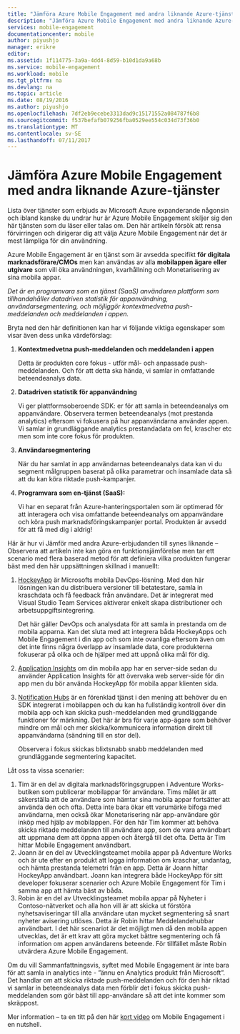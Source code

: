 ```yaml
---
title: "Jämföra Azure Mobile Engagement med andra liknande Azure-tjänster"
description: "Jämföra Azure Mobile Engagement med andra liknande Azure-tjänster - HockeyApp, AppInsights, Notification Hubs"
services: mobile-engagement
documentationcenter: mobile
author: piyushjo
manager: erikre
editor: 
ms.assetid: 1f114775-3a9a-4dd4-8d59-b10d1da9a68b
ms.service: mobile-engagement
ms.workload: mobile
ms.tgt_pltfrm: na
ms.devlang: na
ms.topic: article
ms.date: 08/19/2016
ms.author: piyushjo
ms.openlocfilehash: 7df2eb9ecebe3313dad9c15171552a084787f6b8
ms.sourcegitcommit: f537befafb079256fba0529ee554c034d73f36b0
ms.translationtype: MT
ms.contentlocale: sv-SE
ms.lasthandoff: 07/11/2017
---
```

# <a name="comparing-azure-mobile-engagement-with-other-similar-azure-services"></a>Jämföra Azure Mobile Engagement med andra liknande Azure-tjänster
Lista över tjänster som erbjuds av Microsoft Azure expanderande någonsin och ibland kanske du undrar hur är Azure Mobile Engagement skiljer sig den här tjänsten som du läser eller talas om. Den här artikeln försök att rensa förvirringen och dirigerar dig att välja Azure Mobile Engagement när det är mest lämpliga för din användning. 

Azure Mobile Engagement är en tjänst som är avsedda specifikt **för digitala marknadsförare/CMOs** men kan användas av alla **mobilappen ägare eller utgivare** som vill öka användningen, kvarhållning och Monetarisering av sina mobila appar. 

*Det är en programvara som en tjänst (SaaS) användaren plattform som tillhandahåller datadriven statistik för appanvändning, användarsegmentering, och möjliggör kontextmedvetna push-meddelanden och meddelanden i appen.* 

Bryta ned den här definitionen kan har vi följande viktiga egenskaper som visar även dess unika värdeförslag:

1. **Kontextmedvetna push-meddelanden och meddelanden i appen**
   
   Detta är produkten core fokus - utför mål- och anpassade push-meddelanden. Och för att detta ska hända, vi samlar in omfattande beteendeanalys data. 
2. **Datadriven statistik för appanvändning**
   
   Vi ger plattformsoberoende SDK: er för att samla in beteendeanalys om appanvändare. Observera termen beteendeanalys (mot prestanda analytics) eftersom vi fokusera på hur appanvändarna använder appen. Vi samlar in grundläggande analytics prestandadata om fel, krascher etc men som inte core fokus för produkten. 
3. **Användarsegmentering**
   
   När du har samlat in app användarnas beteendeanalys data kan vi du segment målgruppen baserat på olika parametrar och insamlade data så att du kan köra riktade push-kampanjer. 
4. **Programvara som en-tjänst (SaaS):**
   
   Vi har en separat från Azure-hanteringsportalen som är optimerad för att interagera och visa omfattande beteendeanalys om appanvändare och köra push marknadsföringskampanjer portal. Produkten är avsedd för att få med dig i aldrig!   

Här är hur vi Jämför med andra Azure-erbjudanden till synes liknande – Observera att artikeln inte kan göra en funktionsjämförelse men tar ett scenario med flera baserad metod för att definiera vilka produkten fungerar bäst med den här uppsättningen skillnad i manuellt:

1. [HockeyApp](https://azure.microsoft.com/services/hockeyapp/) är Microsofts mobila DevOps-lösning. Med den här lösningen kan du distribuera versioner till betatestare, samla in kraschdata och få feedback från användare. Det är integrerat med Visual Studio Team Services aktiverar enkelt skapa distributioner och arbetsuppgiftsintegrering. 
   
   Det här gäller DevOps och analysdata för att samla in prestanda om de mobila apparna. Kan det sluta med att integrera båda HockeyApps och Mobile Engagement i din app och som inte ovanliga eftersom även om det inte finns några överlapp av insamlade data, core produkterna fokuserar på olika och de hjälper med att uppnå olika mål för dig.  
2. [Application Insights](../application-insights/app-insights-overview.md) om din mobila app har en server-side sedan du använder Application Insights för att övervaka web server-side för din app men du bör använda HockeyApp för mobila appar klienten sida. 
3. [Notification Hubs](https://azure.microsoft.com/services/notification-hubs/) är en förenklad tjänst i den mening att behöver du en SDK integrerat i mobilappen och du kan ha fullständig kontroll över din mobila app och kan skicka push-meddelanden med grundläggande funktioner för märkning. Det här är bra för varje app-ägare som behöver mindre om mål och mer skicka/kommunicera information direkt till appanvändarna (sändning till en stor del). 
   
   Observera i fokus skickas blixtsnabb snabb meddelanden med grundläggande segmentering kapacitet. 

Låt oss ta vissa scenarier:

1. Tim är en del av digitala marknadsföringsgruppen i Adventure Works-butiken som publicerar mobilappar för användare. Tims målet är att säkerställa att de användare som hämtar sina mobila appar fortsätter att använda den och ofta. Detta inte bara ökar ett varumärke bifoga med användarna, men också ökar Monetarisering när app-användare gör inköp med hjälp av mobilappen. För den här Tim kommer att behöva skicka riktade meddelanden till användare app, som de vara användbart att uppmana dem att öppna appen och återgå till det ofta. Detta är Tim hittar Mobile Engagement användbart. 
2. Joann är en del av Utvecklingsteamet mobila appar på Adventure Works och är ute efter en produkt att logga information om kraschar, undantag, och hämta prestanda telemetri från en app. Detta är Joann hittar HockeyApp användbart. Joann kan integrera både HockeyApp för sitt developer fokuserar scenarier och Azure Mobile Engagement för Tim i samma app att hämta bäst av båda. 
3. Robin är en del av Utvecklingsteamet mobila appar på Nyheter i Contoso-nätverket och alla hon vill är att skicka ut förstöra nyhetsaviseringar till alla användare utan mycket segmentering så snart nyheter avisering utlöses. Detta är Robin hittar Meddelandehubbar användbart. 
   I det här scenariot är det möjligt men då den mobila appen utvecklas, det är ett krav att göra mycket bättre segmentering och få information om appen användarens beteende. För tillfället måste Robin utvärdera Azure Mobile Engagement. 

Om du vill Sammanfattningsvis, syftet med Mobile Engagement är inte bara för att samla in analytics inte - ”ännu en Analytics produkt från Microsoft”. Det handlar om att skicka riktade push-meddelanden och för den här riktad vi samlar in beteendeanalys data men förblir det i fokus skicka push-meddelanden som gör bäst till app-användare så att det inte kommer som skräppost. 

Mer information – ta en titt på den här [kort video](mobile-engagement-overview.md) om Mobile Engagement i en nutshell. 

